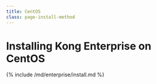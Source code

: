 ```yaml
---
title: CentOS
class: page-install-method
---
```


# Installing Kong Enterprise on CentOS

{% include /md/enterprise/install.md %}